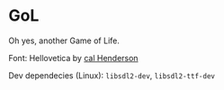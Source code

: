 # GoL

Oh yes, another Game of Life.

Font: Hellovetica by [cal Henderson](https://www.iamcal.com/misc/fonts/)

Dev dependecies (Linux): `libsdl2-dev`, `libsdl2-ttf-dev`

